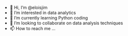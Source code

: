 - 👋 Hi, I’m @eloisjim
- 👀 I’m interested in data analytics
- 🌱 I’m currently learning Python coding
- 💞️ I’m looking to collaborate on data analysis techniques
- 📫 How to reach me ...

<!---
eloisjim/eloisjim is a ✨ special ✨ repository because its `README.md` (this file) appears on your GitHub profile.
You can click the Preview link to take a look at your changes.
--->
